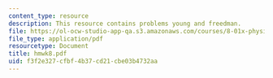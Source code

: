 ```yaml
---
content_type: resource
description: This resource contains problems young and freedman.
file: https://ol-ocw-studio-app-qa.s3.amazonaws.com/courses/8-01x-physics-i-classical-mechanics-with-an-experimental-focus-fall-2002/f3f2e327cfbf4b37cd21cbe03b4732aa_hmwk8.pdf
file_type: application/pdf
resourcetype: Document
title: hmwk8.pdf
uid: f3f2e327-cfbf-4b37-cd21-cbe03b4732aa
---
```

